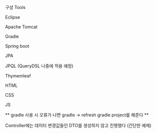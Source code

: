 <p>구성 Tools</p>
<p>Eclipse</p>
<p>Apache Tomcat</p>
<p>Gradle</p>
<p>Spring boot</p>
<p>JPA</p>
<p>JPQL (QueryDSL 나중에 적용 예정)</p>
<p>Thymemleaf</p>
<p>HTML</p>
<p>CSS</p>
<p>JS</p>
<p>** gradle 사용 시 오류가 나면 gradle -> refresh gradle project를 해준다 **</p>
<p>Controller에는 데이터 변경값들인 DTO를 생성하지 않고 진행했다 (간단한 예제)</p>
